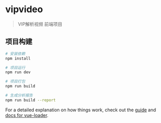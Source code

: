 # vipvideo

> VIP解析视频 前端项目

## 项目构建

``` bash
# 安装依赖
npm install

# 项目运行
npm run dev

# 项目打包
npm run build

# 生成分析报告
npm run build --report
```

For a detailed explanation on how things work, check out the [guide](http://vuejs-templates.github.io/webpack/) and [docs for vue-loader](http://vuejs.github.io/vue-loader).
